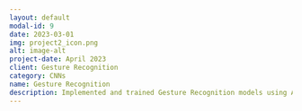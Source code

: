 ```yaml
---
layout: default
modal-id: 9
date: 2023-03-01
img: project2_icon.png
alt: image-alt
project-date: April 2023
client: Gesture Recognition
category: CNNs
name: Gesture Recognition
description: Implemented and trained Gesture Recognition models using AlexNet, ResNet50, and MobileNet as the CNN architecture models and a hand geture dataset. Analyzed their performance based on testing accuracy, training time, and model complexity. MobileNet allowed for the best overall performance with its high accuracy and fastest training time.
---
```

